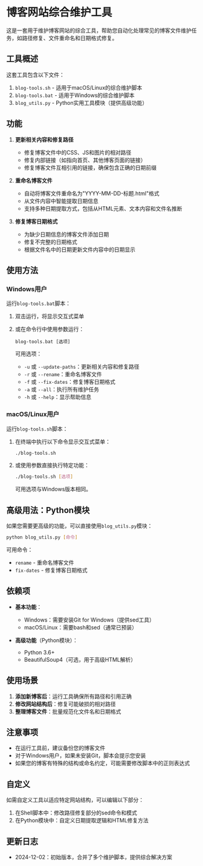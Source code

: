 # 博客网站综合维护工具

这是一套用于维护博客网站的综合工具，帮助您自动化处理常见的博客文件维护任务，如路径修复、文件重命名和日期格式修复。

## 工具概述

这套工具包含以下文件：

1. `blog-tools.sh` - 适用于macOS/Linux的综合维护脚本
2. `blog-tools.bat` - 适用于Windows的综合维护脚本
3. `blog_utils.py` - Python实用工具模块（提供高级功能）

## 功能

1. **更新相关内容和修复路径**
   - 修复博客文件中的CSS、JS和图片的相对路径
   - 修复内部链接（如指向首页、其他博客页面的链接）
   - 修复博客文件互相引用的链接，确保包含正确的日期前缀

2. **重命名博客文件**
   - 自动将博客文件重命名为"YYYY-MM-DD-标题.html"格式
   - 从文件内容中智能提取日期信息
   - 支持多种日期提取方式，包括从HTML元素、文本内容和文件名推断

3. **修复博客日期格式**
   - 为缺少日期信息的博客文件添加日期
   - 修复不完整的日期格式
   - 根据文件名中的日期更新文件内容中的日期显示

## 使用方法

### Windows用户

运行`blog-tools.bat`脚本：

1. 双击运行，将显示交互式菜单
2. 或在命令行中使用参数运行：
   ```
   blog-tools.bat [选项]
   ```

   可用选项：
   - `-u` 或 `--update-paths`：更新相关内容和修复路径
   - `-r` 或 `--rename`：重命名博客文件
   - `-f` 或 `--fix-dates`：修复博客日期格式
   - `-a` 或 `--all`：执行所有维护任务
   - `-h` 或 `--help`：显示帮助信息

### macOS/Linux用户

运行`blog-tools.sh`脚本：

1. 在终端中执行以下命令显示交互式菜单：
   ```bash
   ./blog-tools.sh
   ```

2. 或使用参数直接执行特定功能：
   ```bash
   ./blog-tools.sh [选项]
   ```

   可用选项与Windows版本相同。

## 高级用法：Python模块

如果您需要更高级的功能，可以直接使用`blog_utils.py`模块：

```bash
python blog_utils.py [命令]
```

可用命令：
- `rename` - 重命名博客文件
- `fix-dates` - 修复博客日期格式

## 依赖项

- **基本功能**：
  - Windows：需要安装Git for Windows（提供sed工具）
  - macOS/Linux：需要bash和sed（通常已预装）

- **高级功能**（Python模块）：
  - Python 3.6+
  - BeautifulSoup4（可选，用于高级HTML解析）

## 使用场景

1. **添加新博客后**：运行工具确保所有路径和引用正确
2. **修改网站结构后**：修复可能破损的相对路径
3. **整理博客文件**：批量规范化文件名和日期格式

## 注意事项

- 在运行工具前，建议备份您的博客文件
- 对于Windows用户，如果未安装Git，脚本会提示您安装
- 如果您的博客有特殊的结构或命名约定，可能需要修改脚本中的正则表达式

## 自定义

如需自定义工具以适应特定网站结构，可以编辑以下部分：

1. 在Shell脚本中：修改路径修复部分的sed命令和模式
2. 在Python模块中：自定义日期提取逻辑和HTML修复方法

## 更新日志

- 2024-12-02：初始版本，合并了多个维护脚本，提供综合解决方案 